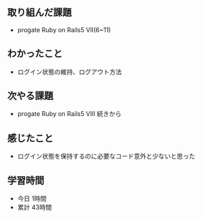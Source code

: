 ## 取り組んだ課題
- progate Ruby on Rails5 Ⅶ(6~11)
## わかったこと
- ログイン状態の維持、ログアウト方法
## 次やる課題
- progate Ruby on Rails5 Ⅷ 続きから
## 感じたこと
- ログイン状態を保持するのに必要なコード意外と少ないと思った
## 学習時間
- 今日 1時間
- 累計 43時間
